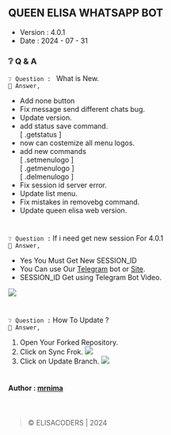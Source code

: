 ## QUEEN ELISA WHATSAPP BOT
*  Version : 4.0.1
* Date : 2024 - 07 - 31

### ❔ Q & A 

`❔ Question : ` What is New.</br>
`💬 Answer,`

  - Add none button
   - Fix message send different chats bug.
   - Update version.
  - add status save command.</br>
       [ .getstatus ]
- now can costemize all menu logos.
 - add new commands</br>
       [ .setmenulogo ]</br>
       [ .getmenulogo ]</br>
       [ .delmenulogo ]
- Fix session id server error.
 - Update list menu.
 - Fix mistakes in removebg command.
  - Update queen elisa web version.

# 

`❔ Question :` If i need get new session For 4.0.1</br>
`💬 Answer,`</br>
  - Yes You Must Get New SESSION_ID
  - You Can use Our [Telegram](https://t.me/queen_elisa_pair_bot) bot or [Site](https://queen-elisa-qr-pair.onrender.com/).
  - SESSION_ID Get using Telegram Bot Video.
<a href = "https://youtu.be/_l9BiCBwePY?si=lJocGBoOuiYzsTAP">
<img src = "https://telegra.ph/file/9952d1d906322e02d6609.jpg"></img></a></br>

# 

`❔ Question :` How To Update ?</br>
`💬 Answer,`</br>
   1. Open Your Forked Repository.
   2. Click on Sync Frok.
<img src ="https://telegra.ph/file/7daad05b7a6fa8de98718.jpg"></img></br>
   3. Click on Update Branch.
<img src= "https://telegra.ph/file/eb07a5b6885ad46a42b66.jpg"></img>
</br></br>
#### Author : [mrnima](https://github.com/DarkMakerofc)</br></br></br>
> © ELISACODERS | 2024
